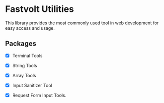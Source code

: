 # Fastvolt Utilities 
This library provides the most commonly used tool in web development for easy access and usage.

## Packages
- [x] Terminal Tools
- [x] String Tools
- [x] Array Tools
- [x] Input Sanitizer Tool
- [x] Request Form Input Tools.





